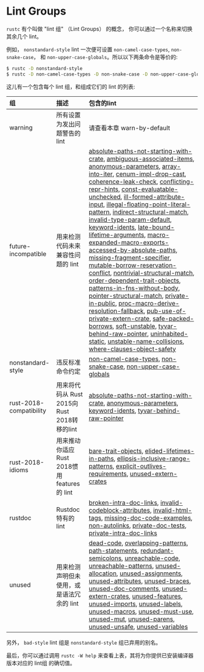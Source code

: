 # Lint Groups

`rustc` 有个叫做 "lint 组" （Lint Groups） 的概念， 你可以通过一个名称来切换其余几个 lint。

例如， `nonstandard-style` lint 一次便可设置 `non-camel-case-types`,
`non-snake-case`， 和 `non-upper-case-globals`。所以以下两条命令是等价的:

```bash
$ rustc -D nonstandard-style
$ rustc -D non-camel-case-types -D non-snake-case -D non-upper-case-globals
```

这儿有一个包含每个 lint 组，和组成它们的 lint 的列表:



| 组                      | 描述                                         | 包含的lint                                                   |
| :---------------------- | :------------------------------------------- | :----------------------------------------------------------- |
| warning                 | 所有设置为发出问题警告的 lint                | 请查看本章 warn-by-default                                   |
| future-incompatible     | 用来检测代码未来兼容性问题的 lint            | [absolute-paths-not-starting-with-crate](https://doc.rust-lang.org/rustc/lints/listing/allowed-by-default.html#absolute-paths-not-starting-with-crate), [ambiguous-associated-items](https://doc.rust-lang.org/rustc/lints/listing/deny-by-default.html#ambiguous-associated-items), [anonymous-parameters](https://doc.rust-lang.org/rustc/lints/listing/allowed-by-default.html#anonymous-parameters), [array-into-iter](https://doc.rust-lang.org/rustc/lints/listing/warn-by-default.html#array-into-iter), [cenum-impl-drop-cast](https://doc.rust-lang.org/rustc/lints/listing/warn-by-default.html#cenum-impl-drop-cast), [coherence-leak-check](https://doc.rust-lang.org/rustc/lints/listing/warn-by-default.html#coherence-leak-check), [conflicting-repr-hints](https://doc.rust-lang.org/rustc/lints/listing/deny-by-default.html#conflicting-repr-hints), [const-evaluatable-unchecked](https://doc.rust-lang.org/rustc/lints/listing/warn-by-default.html#const-evaluatable-unchecked), [ill-formed-attribute-input](https://doc.rust-lang.org/rustc/lints/listing/deny-by-default.html#ill-formed-attribute-input), [illegal-floating-point-literal-pattern](https://doc.rust-lang.org/rustc/lints/listing/warn-by-default.html#illegal-floating-point-literal-pattern), [indirect-structural-match](https://doc.rust-lang.org/rustc/lints/listing/warn-by-default.html#indirect-structural-match), [invalid-type-param-default](https://doc.rust-lang.org/rustc/lints/listing/deny-by-default.html#invalid-type-param-default), [keyword-idents](https://doc.rust-lang.org/rustc/lints/listing/allowed-by-default.html#keyword-idents), [late-bound-lifetime-arguments](https://doc.rust-lang.org/rustc/lints/listing/warn-by-default.html#late-bound-lifetime-arguments), [macro-expanded-macro-exports-accessed-by-absolute-paths](https://doc.rust-lang.org/rustc/lints/listing/deny-by-default.html#macro-expanded-macro-exports-accessed-by-absolute-paths), [missing-fragment-specifier](https://doc.rust-lang.org/rustc/lints/listing/deny-by-default.html#missing-fragment-specifier), [mutable-borrow-reservation-conflict](https://doc.rust-lang.org/rustc/lints/listing/warn-by-default.html#mutable-borrow-reservation-conflict), [nontrivial-structural-match](https://doc.rust-lang.org/rustc/lints/listing/warn-by-default.html#nontrivial-structural-match), [order-dependent-trait-objects](https://doc.rust-lang.org/rustc/lints/listing/deny-by-default.html#order-dependent-trait-objects), [patterns-in-fns-without-body](https://doc.rust-lang.org/rustc/lints/listing/deny-by-default.html#patterns-in-fns-without-body), [pointer-structural-match](https://doc.rust-lang.org/rustc/lints/listing/allowed-by-default.html#pointer-structural-match), [private-in-public](https://doc.rust-lang.org/rustc/lints/listing/warn-by-default.html#private-in-public), [proc-macro-derive-resolution-fallback](https://doc.rust-lang.org/rustc/lints/listing/warn-by-default.html#proc-macro-derive-resolution-fallback), [pub-use-of-private-extern-crate](https://doc.rust-lang.org/rustc/lints/listing/deny-by-default.html#pub-use-of-private-extern-crate), [safe-packed-borrows](https://doc.rust-lang.org/rustc/lints/listing/warn-by-default.html#safe-packed-borrows), [soft-unstable](https://doc.rust-lang.org/rustc/lints/listing/deny-by-default.html#soft-unstable), [tyvar-behind-raw-pointer](https://doc.rust-lang.org/rustc/lints/listing/warn-by-default.html#tyvar-behind-raw-pointer), [uninhabited-static](https://doc.rust-lang.org/rustc/lints/listing/warn-by-default.html#uninhabited-static), [unstable-name-collisions](https://doc.rust-lang.org/rustc/lints/listing/warn-by-default.html#unstable-name-collisions), [where-clauses-object-safety](https://doc.rust-lang.org/rustc/lints/listing/warn-by-default.html#where-clauses-object-safety) |
| nonstandard-style       | 违反标准命令约定                             | [non-camel-case-types](https://doc.rust-lang.org/rustc/lints/listing/warn-by-default.html#non-camel-case-types), [non-snake-case](https://doc.rust-lang.org/rustc/lints/listing/warn-by-default.html#non-snake-case), [non-upper-case-globals](https://doc.rust-lang.org/rustc/lints/listing/warn-by-default.html#non-upper-case-globals) |
| rust-2018-compatibility | 用来将代码从 Rust 2015向 Rust 2018转移的lint | [absolute-paths-not-starting-with-crate](https://doc.rust-lang.org/rustc/lints/listing/allowed-by-default.html#absolute-paths-not-starting-with-crate), [anonymous-parameters](https://doc.rust-lang.org/rustc/lints/listing/allowed-by-default.html#anonymous-parameters), [keyword-idents](https://doc.rust-lang.org/rustc/lints/listing/allowed-by-default.html#keyword-idents), [tyvar-behind-raw-pointer](https://doc.rust-lang.org/rustc/lints/listing/warn-by-default.html#tyvar-behind-raw-pointer) |
| rust-2018-idioms        | 用来推动你适应Rust 2018惯用features的 lint   | [bare-trait-objects](https://doc.rust-lang.org/rustc/lints/listing/warn-by-default.html#bare-trait-objects), [elided-lifetimes-in-paths](https://doc.rust-lang.org/rustc/lints/listing/allowed-by-default.html#elided-lifetimes-in-paths), [ellipsis-inclusive-range-patterns](https://doc.rust-lang.org/rustc/lints/listing/warn-by-default.html#ellipsis-inclusive-range-patterns), [explicit-outlives-requirements](https://doc.rust-lang.org/rustc/lints/listing/allowed-by-default.html#explicit-outlives-requirements), [unused-extern-crates](https://doc.rust-lang.org/rustc/lints/listing/allowed-by-default.html#unused-extern-crates) |
| rustdoc                 | Rustdoc 特有的 lint                          | [broken-intra-doc-links](https://doc.rust-lang.org/rustc/lints/listing/warn-by-default.html#broken-intra-doc-links), [invalid-codeblock-attributes](https://doc.rust-lang.org/rustc/lints/listing/warn-by-default.html#invalid-codeblock-attributes), [invalid-html-tags](https://doc.rust-lang.org/rustc/lints/listing/allowed-by-default.html#invalid-html-tags), [missing-doc-code-examples](https://doc.rust-lang.org/rustc/lints/listing/allowed-by-default.html#missing-doc-code-examples), [non-autolinks](https://doc.rust-lang.org/rustc/lints/listing/warn-by-default.html#non-autolinks), [private-doc-tests](https://doc.rust-lang.org/rustc/lints/listing/allowed-by-default.html#private-doc-tests), [private-intra-doc-links](https://doc.rust-lang.org/rustc/lints/listing/warn-by-default.html#private-intra-doc-links) |
| unused                  | 用来检测声明但未使用，或是语法冗余的 lint    | [dead-code](https://doc.rust-lang.org/rustc/lints/listing/warn-by-default.html#dead-code), [overlapping-patterns](https://doc.rust-lang.org/rustc/lints/listing/warn-by-default.html#overlapping-patterns), [path-statements](https://doc.rust-lang.org/rustc/lints/listing/warn-by-default.html#path-statements), [redundant-semicolons](https://doc.rust-lang.org/rustc/lints/listing/warn-by-default.html#redundant-semicolons), [unreachable-code](https://doc.rust-lang.org/rustc/lints/listing/warn-by-default.html#unreachable-code), [unreachable-patterns](https://doc.rust-lang.org/rustc/lints/listing/warn-by-default.html#unreachable-patterns), [unused-allocation](https://doc.rust-lang.org/rustc/lints/listing/warn-by-default.html#unused-allocation), [unused-assignments](https://doc.rust-lang.org/rustc/lints/listing/warn-by-default.html#unused-assignments), [unused-attributes](https://doc.rust-lang.org/rustc/lints/listing/warn-by-default.html#unused-attributes), [unused-braces](https://doc.rust-lang.org/rustc/lints/listing/warn-by-default.html#unused-braces), [unused-doc-comments](https://doc.rust-lang.org/rustc/lints/listing/warn-by-default.html#unused-doc-comments), [unused-extern-crates](https://doc.rust-lang.org/rustc/lints/listing/allowed-by-default.html#unused-extern-crates), [unused-features](https://doc.rust-lang.org/rustc/lints/listing/warn-by-default.html#unused-features), [unused-imports](https://doc.rust-lang.org/rustc/lints/listing/warn-by-default.html#unused-imports), [unused-labels](https://doc.rust-lang.org/rustc/lints/listing/warn-by-default.html#unused-labels), [unused-macros](https://doc.rust-lang.org/rustc/lints/listing/warn-by-default.html#unused-macros), [unused-must-use](https://doc.rust-lang.org/rustc/lints/listing/warn-by-default.html#unused-must-use), [unused-mut](https://doc.rust-lang.org/rustc/lints/listing/warn-by-default.html#unused-mut), [unused-parens](https://doc.rust-lang.org/rustc/lints/listing/warn-by-default.html#unused-parens), [unused-unsafe](https://doc.rust-lang.org/rustc/lints/listing/warn-by-default.html#unused-unsafe), [unused-variables](https://doc.rust-lang.org/rustc/lints/listing/warn-by-default.html#unused-variables) |



另外， `bad-style` lint 组是  `nonstandard-style` 组已弃用的别名。

最后，你可以通过调用 `rustc -W help`  来查看上表，其将为你提供已安装编译器版本对应的 lint组 的确切值。